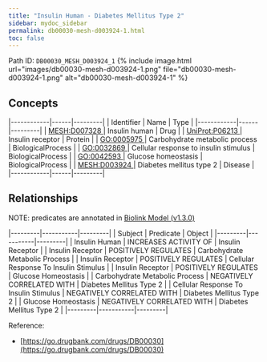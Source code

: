 ```yaml
---
title: "Insulin Human - Diabetes Mellitus Type 2"
sidebar: mydoc_sidebar
permalink: db00030-mesh-d003924-1.html
toc: false 
---
```



Path ID: `DB00030_MESH_D003924_1`
{% include image.html url="images/db00030-mesh-d003924-1.png" file="db00030-mesh-d003924-1.png" alt="db00030-mesh-d003924-1" %}

## Concepts

|------------|------|---------|
| Identifier | Name | Type    |
|------------|------|---------|
| <a href="https://identifiers.org/MESH:D007328">MESH:D007328 </a> | Insulin human | Drug |
| <a href="https://identifiers.org/UniProt:P06213">UniProt:P06213 </a> | Insulin receptor | Protein |
| <a href="https://identifiers.org/GO:0005975">GO:0005975 </a> | Carbohydrate metabolic process | BiologicalProcess |
| <a href="https://identifiers.org/GO:0032869">GO:0032869 </a> | Cellular response to insulin stimulus | BiologicalProcess |
| <a href="https://identifiers.org/GO:0042593">GO:0042593 </a> | Glucose homeostasis | BiologicalProcess |
| <a href="https://identifiers.org/MESH:D003924">MESH:D003924 </a> | Diabetes mellitus type 2 | Disease |
|------------|------|---------|

## Relationships


NOTE: predicates are annotated in <a href="https://github.com/biolink/biolink-model/releases/tag/v1.3.0">Biolink Model (v1.3.0)</a>

|---------|-----------|---------|
| Subject | Predicate | Object  |
|---------|-----------|---------|
| Insulin Human | INCREASES ACTIVITY OF | Insulin Receptor |
| Insulin Receptor | POSITIVELY REGULATES | Carbohydrate Metabolic Process |
| Insulin Receptor | POSITIVELY REGULATES | Cellular Response To Insulin Stimulus |
| Insulin Receptor | POSITIVELY REGULATES | Glucose Homeostasis |
| Carbohydrate Metabolic Process | NEGATIVELY CORRELATED WITH | Diabetes Mellitus Type 2 |
| Cellular Response To Insulin Stimulus | NEGATIVELY CORRELATED WITH | Diabetes Mellitus Type 2 |
| Glucose Homeostasis | NEGATIVELY CORRELATED WITH | Diabetes Mellitus Type 2 |
|---------|-----------|---------|

Reference: 
  - [https://go.drugbank.com/drugs/DB00030](https://go.drugbank.com/drugs/DB00030)
